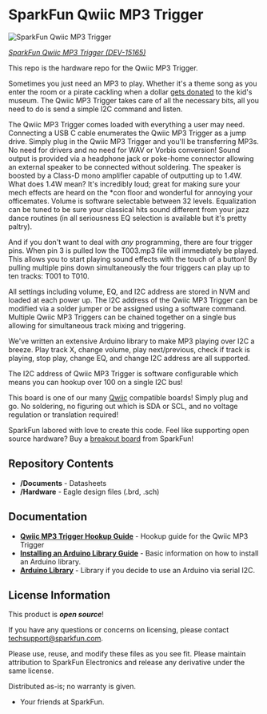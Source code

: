 SparkFun Qwiic MP3 Trigger
========================================

![SparkFun Qwiic MP3 Trigger](https://cdn.sparkfun.com//assets/parts/1/3/5/5/5/15165-SparkFun_Qwiic_MP3_Trigger-01.jpg)

[*SparkFun Qwiic MP3 Trigger (DEV-15165)*](https://www.sparkfun.com/products/15165)

This repo is the hardware repo for the Qwiic MP3 Trigger.

Sometimes you just need an MP3 to play. Whether it's a theme song as you enter the room or a pirate cackling when a dollar [gets donated](https://github.com/nseidle/Money_Vacuum) to the kid's museum. The Qwiic MP3 Trigger takes care of all the necessary bits, all you need to do is send a simple I2C command and listen.

The Qwiic MP3 Trigger comes loaded with everything a user may need. Connecting a USB C cable enumerates the Qwiic MP3 Trigger as a jump drive. Simply plug in the Qwiic MP3 Trigger and you'll be transferring MP3s. No need for drivers and no need for WAV or Vorbis conversion! Sound output is provided via a headphone jack or poke-home connector allowing an external speaker to be connected without soldering. The speaker is boosted by a Class-D mono amplifier capable of outputting up to 1.4W. What does 1.4W mean? It's incredibly loud; great for making sure your mech effects are heard on the *con floor and wonderful for annoying your officemates. Volume is software selectable between 32 levels. Equalization can be tuned to be sure your classical hits sound different from your jazz dance routines (in all seriousness EQ selection is available but it's pretty paltry).

And if you don't want to deal with *any* programming, there are four trigger pins. When pin 3 is pulled low the T003.mp3 file will immediately be played. This allows you to start playing sound effects with the touch of a button! By pulling multiple pins down simultaneously the four triggers can play up to ten tracks: T001 to T010.

All settings including volume, EQ, and I2C address are stored in NVM and loaded at each power up. The I2C address of the Qwiic MP3 Trigger can be modified via a solder jumper or be assigned using a software command. Multiple Qwiic MP3 Triggers can be chained together on a single bus allowing for simultaneous track mixing and triggering.

We've written an extensive Arduino library to make MP3 playing over I2C a breeze. Play track X, change volume, play next/previous, check if track is playing, stop play, change EQ, and change I2C address are all supported.

The I2C address of Qwiic MP3 Trigger is software configurable which means you can hookup over 100 on a single I2C bus!

This board is one of our many [Qwiic](https://www.sparkfun.com/qwiic) compatible boards! Simply plug and go. No soldering, no figuring out which is SDA or SCL, and no voltage regulation or translation required!

SparkFun labored with love to create this code. Feel like supporting open source hardware? 
Buy a [breakout board](https://www.sparkfun.com/products/15165) from SparkFun!

Repository Contents
-------------------

* **/Documents** - Datasheets
* **/Hardware** - Eagle design files (.brd, .sch)

Documentation
--------------
* **[Qwiic MP3 Trigger Hookup Guide](https://learn.sparkfun.com/tutorials/qwiic-mp3-trigger-hookup-guide)** - Hookup guide for the Qwiic MP3 Trigger
* **[Installing an Arduino Library Guide](https://learn.sparkfun.com/tutorials/installing-an-arduino-library)** - Basic information on how to install an Arduino library.
* **[Arduino Library](https://github.com/sparkfun/SparkFun_Qwiic_MP3_Trigger_Arduino_Library)** - Library if you decide to use an Arduino via serial I2C.

License Information
-------------------

This product is _**open source**_! 

If you have any questions or concerns on licensing, please contact techsupport@sparkfun.com.

Please use, reuse, and modify these files as you see fit. Please maintain attribution to SparkFun Electronics and release any derivative under the same license.

Distributed as-is; no warranty is given.

- Your friends at SparkFun.
